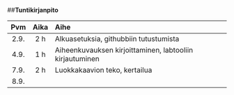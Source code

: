 

##**Tuntikirjanpito**

| Pvm | Aika | Aihe |
|:---:|:----:|:---- |
| 2.9.| 2 h  | Alkuasetuksia, githubbiin tutustumista|
| 4.9.| 1 h  | Aiheenkuvauksen kirjoittaminen, labtooliin kirjautuminen|
| 7.9.| 2 h  | Luokkakaavion teko, kertailua |
| 8.9.| 

